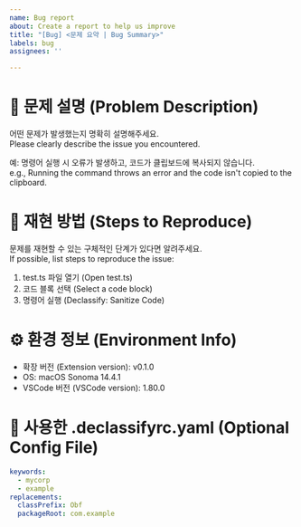 ```yaml
---
name: Bug report
about: Create a report to help us improve
title: "[Bug] <문제 요약 | Bug Summary>"
labels: bug
assignees: ''

---
```


# 🐞 문제 설명 (Problem Description)
어떤 문제가 발생했는지 명확히 설명해주세요.  
Please clearly describe the issue you encountered.

예: 명령어 실행 시 오류가 발생하고, 코드가 클립보드에 복사되지 않습니다.  
e.g., Running the command throws an error and the code isn't copied to the clipboard.

# 🔁 재현 방법 (Steps to Reproduce)
문제를 재현할 수 있는 구체적인 단계가 있다면 알려주세요.  
If possible, list steps to reproduce the issue:

1. test.ts 파일 열기 (Open test.ts)
2. 코드 블록 선택 (Select a code block)
3. 명령어 실행 (Declassify: Sanitize Code)

# ⚙️ 환경 정보 (Environment Info)
- 확장 버전 (Extension version): v0.1.0
- OS: macOS Sonoma 14.4.1
- VSCode 버전 (VSCode version): 1.80.0

# 🧾 사용한 .declassifyrc.yaml (Optional Config File)
```yaml
keywords:
  - mycorp
  - example
replacements:
  classPrefix: Obf
  packageRoot: com.example

